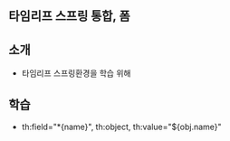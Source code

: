 ## 타임리프 스프링 통합, 폼

## 소개
- 타임리프 스프링환경을 학습 위해

## 학습
- th:field="*{name}", th:object, th:value="${obj.name}"